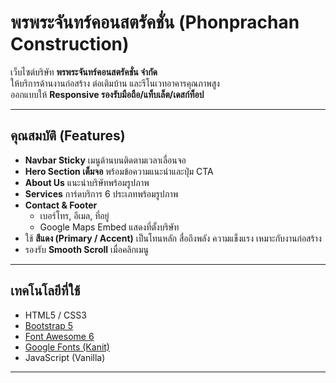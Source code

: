 # พรพระจันทร์คอนสตรัคชั่น (Phonprachan Construction)

เว็บไซต์บริษัท **พรพระจันทร์คอนสตรัคชั่น จำกัด**  
ให้บริการด้านงานก่อสร้าง ต่อเติมบ้าน และรีโนเวทอาคารคุณภาพสูง  
ออกแบบให้ **Responsive รองรับมือถือ/แท็บเล็ต/เดสก์ท็อป**  

---

## คุณสมบัติ (Features)
- **Navbar Sticky** เมนูด้านบนติดตามเวลาเลื่อนจอ
- **Hero Section เต็มจอ** พร้อมข้อความแนะนำและปุ่ม CTA
- **About Us** แนะนำบริษัทพร้อมรูปภาพ
- **Services** การ์ดบริการ 6 ประเภทพร้อมรูปภาพ
- **Contact & Footer**
  - เบอร์โทร, อีเมล, ที่อยู่
  - Google Maps Embed แสดงที่ตั้งบริษัท
- ใช้ **สีแดง (Primary / Accent)** เป็นโทนหลัก สื่อถึงพลัง ความแข็งแรง เหมาะกับงานก่อสร้าง
- รองรับ **Smooth Scroll** เมื่อคลิกเมนู

---

## เทคโนโลยีที่ใช้
- HTML5 / CSS3
- [Bootstrap 5](https://getbootstrap.com/)
- [Font Awesome 6](https://fontawesome.com/)
- [Google Fonts (Kanit)](https://fonts.google.com/specimen/Kanit)
- JavaScript (Vanilla)

---

